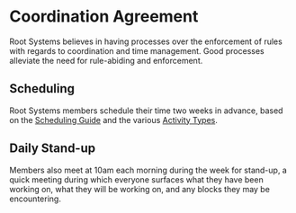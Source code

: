 # Coordination Agreement

Root Systems believes in having processes over the enforcement of rules with regards to coordination and time management. Good processes alleviate the need for rule-abiding and enforcement.

## Scheduling

Root Systems members schedule their time two weeks in advance, based on the [Scheduling Guide](../guides/scheduling.md) and the various [Activity Types](./activity-types.md).

## Daily Stand-up

Members also meet at 10am each morning during the week for stand-up, a quick meeting during which everyone surfaces what they have been working on, what they will be working on, and any blocks they may be encountering.
